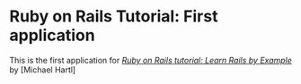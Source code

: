 # Ruby on Rails Tutorial: First application

This is the first application for [*Ruby on Rails tutorial: Learn Rails by Example*](http://railstutorial.org/) by [Michael Hartl]